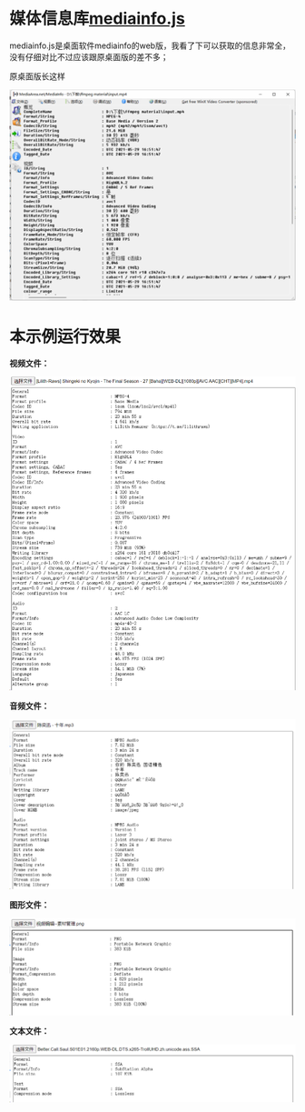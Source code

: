 # 媒体信息库[mediainfo.js](https://github.com/buzz/mediainfo.js)

mediainfo.js是桌面软件mediainfo的web版，我看了下可以获取的信息非常全，没有仔细对比不过应该跟原桌面版的差不多；

原桌面版长这样

![1651289133585](images/1651289133585.png)



# 本示例运行效果

**视频文件：**

![1651288399308](images/1651288399308.png)



**音频文件：**

![1651288657016](images/1651288657016.png)



**图形文件：**

![1651288353834](images/1651288353834.png)



**文本文件：**

![1651288743637](images/1651288743637.png)





